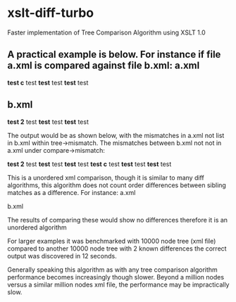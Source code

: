 # xslt-diff-turbo
Faster implementation of Tree Comparison Algorithm using XSLT 1.0

A practical example is below. For instance if file a.xml is compared against file b.xml:
a.xml
-------------------------------
<?xml version="1.0" encoding="utf-8" ?>
<a>
  <b>test c</b>
  <c>
    <d>test</d>
  </c>
  <b>test</b>
  <c>
    <d>test</d>
  </c>
  <b>test</b>
  <c>
    <d>test</d>
  </c>
</a>

b.xml
-------------------------------
<?xml version="1.0" encoding="utf-8" ?>
<a>
  <b>test 2</b>
  <c>
    <d>test</d>
  </c>
  <b>test</b>
  <c>
    <d>test</d>
  </c>
  <b>test</b>
  <c>
    <d>test</d>
  </c>
</a>

The output would be as shown below, with the mismatches in a.xml not list in b.xml within tree->mismatch.  The mismatches between b.xml not
not in a.xml under compare->mismatch:
<?xml version="1.0" encoding="utf-8"?>
<root>
  <root>
    <tree>
      <mismatch>
        <a>
          <b>test 2</b>
        </a>
      </mismatch>
      <match>
        <a>
          <c>
            <d>test</d>
          </c>
          <b>test</b>
          <c>
            <d>test</d>
          </c>
          <b>test</b>
          <c>
            <d>test</d>
          </c>
        </a>
      </match>
    </tree>
    <compare>
      <mismatch>
        <a>
          <b>test c</b>
        </a>
      </mismatch>
      <match>
        <a>
          <c>
            <d>test</d>
          </c>
          <b>test</b>
          <c>
            <d>test</d>
          </c>
          <b>test</b>
          <c>
            <d>test</d>
          </c>
        </a>
      </match>
    </compare>
  </root>
</root>

This is a unordered xml comparison, though it is similar to many diff algorithms, this algorithm does not count order differences between
sibling matches as a difference. For instance:
a.xml
<a>
 <c/>
 <d/>
</a>

b.xml
<a>
  <d/>
  <c/>
</a>

The results of comparing these would show no differences therefore it is an unordered algorithm

For larger examples it was benchmarked with 10000 node tree (xml file) compared to another 10000 node tree with 2 known differences the correct output was
discovered in 12 seconds.

Generally speaking this algorithm as with any tree comparison algorithm performance becomes increasingly though slower.
Beyond a million nodes versus a similar million nodes xml file, the performance may be impractically slow.
